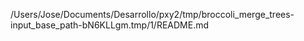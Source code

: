 /Users/Jose/Documents/Desarrollo/pxy2/tmp/broccoli_merge_trees-input_base_path-bN6KLLgm.tmp/1/README.md